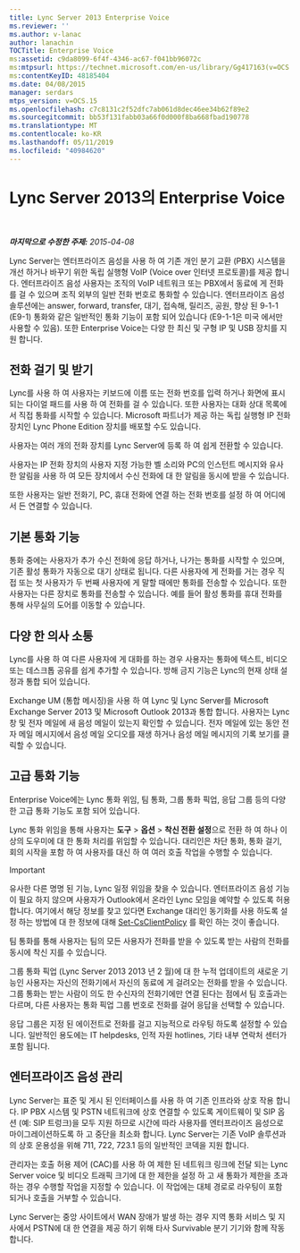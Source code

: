 ```yaml
---
title: Lync Server 2013 Enterprise Voice
ms.reviewer: ''
ms.author: v-lanac
author: lanachin
TOCTitle: Enterprise Voice
ms:assetid: c9da8099-6f4f-4346-ac67-f041bb96072c
ms:mtpsurl: https://technet.microsoft.com/en-us/library/Gg417163(v=OCS.15)
ms:contentKeyID: 48185404
ms.date: 04/08/2015
manager: serdars
mtps_version: v=OCS.15
ms.openlocfilehash: c7c8131c2f52dfc7ab061d8dec46ee34b62f89e2
ms.sourcegitcommit: bb53f131fabb03a66f0d000f8ba668fbad190778
ms.translationtype: MT
ms.contentlocale: ko-KR
ms.lasthandoff: 05/11/2019
ms.locfileid: "40984620"
---
```

<div data-xmlns="http://www.w3.org/1999/xhtml">

<div class="topic" data-xmlns="http://www.w3.org/1999/xhtml" data-msxsl="urn:schemas-microsoft-com:xslt" data-cs="http://msdn.microsoft.com/en-us/">

<div data-asp="http://msdn2.microsoft.com/asp">

# <a name="enterprise-voice-in-lync-server-2013"></a>Lync Server 2013의 Enterprise Voice

</div>

<div id="mainSection">

<div id="mainBody">

<span> </span>

_**마지막으로 수정한 주제:** 2015-04-08_

Lync Server는 엔터프라이즈 음성을 사용 하 여 기존 개인 분기 교환 (PBX) 시스템을 개선 하거나 바꾸기 위한 독립 실행형 VoIP (Voice over 인터넷 프로토콜)를 제공 합니다. 엔터프라이즈 음성 사용자는 조직의 VoIP 네트워크 또는 PBX에서 동료에 게 전화를 걸 수 있으며 조직 외부의 일반 전화 번호로 통화할 수 있습니다. 엔터프라이즈 음성 솔루션에는 answer, forward, transfer, 대기, 접속해, 릴리즈, 공원, 향상 된 9-1-1 (E9-1) 통화와 같은 일반적인 통화 기능이 포함 되어 있습니다 (E9-1-1은 미국 에서만 사용할 수 있음). 또한 Enterprise Voice는 다양 한 최신 및 구형 IP 및 USB 장치를 지원 합니다.

<div>

## <a name="placing-and-receiving-calls"></a>전화 걸기 및 받기

Lync를 사용 하 여 사용자는 키보드에 이름 또는 전화 번호를 입력 하거나 화면에 표시 되는 다이얼 패드를 사용 하 여 전화를 걸 수 있습니다. 또한 사용자는 대화 상대 목록에서 직접 통화를 시작할 수 있습니다. Microsoft 파트너가 제공 하는 독립 실행형 IP 전화 장치인 Lync Phone Edition 장치를 배포할 수도 있습니다.

사용자는 여러 개의 전화 장치를 Lync Server에 등록 하 여 쉽게 전환할 수 있습니다.

사용자는 IP 전화 장치의 사용자 지정 가능한 벨 소리와 PC의 인스턴트 메시지와 유사한 알림을 사용 하 여 모든 장치에서 수신 전화에 대 한 알림을 동시에 받을 수 있습니다.

또한 사용자는 일반 전화기, PC, 휴대 전화에 연결 하는 전화 번호를 설정 하 여 어디에서 든 연결할 수 있습니다.

</div>

<div>

## <a name="basic-call-features"></a>기본 통화 기능

통화 중에는 사용자가 추가 수신 전화에 응답 하거나, 나가는 통화를 시작할 수 있으며, 기존 활성 통화가 자동으로 대기 상태로 됩니다. 다른 사용자에 게 전화를 거는 경우 직접 또는 첫 사용자가 두 번째 사용자에 게 말할 때에만 통화를 전송할 수 있습니다. 또한 사용자는 다른 장치로 통화를 전송할 수 있습니다. 예를 들어 활성 통화를 휴대 전화를 통해 사무실의 도어를 이동할 수 있습니다.

</div>

<div>

## <a name="richer-communications"></a>다양 한 의사 소통

Lync를 사용 하 여 다른 사용자에 게 대화를 하는 경우 사용자는 통화에 텍스트, 비디오 또는 데스크톱 공유를 쉽게 추가할 수 있습니다. 방해 금지 기능은 Lync의 현재 상태 설정과 통합 되어 있습니다.

Exchange UM (통합 메시징)을 사용 하 여 Lync 및 Lync Server를 Microsoft Exchange Server 2013 및 Microsoft Outlook 2013과 통합 합니다. 사용자는 Lync 창 및 전자 메일에 새 음성 메일이 있는지 확인할 수 있습니다. 전자 메일에 있는 동안 전자 메일 메시지에서 음성 메일 오디오를 재생 하거나 음성 메일 메시지의 기록 보기를 클릭할 수 있습니다.

</div>

<div>

## <a name="advanced-calling-features"></a>고급 통화 기능

Enterprise Voice에는 Lync 통화 위임, 팀 통화, 그룹 통화 픽업, 응답 그룹 등의 다양 한 고급 통화 기능도 포함 되어 있습니다.

Lync 통화 위임을 통해 사용자는 **도구** \> **옵션** \> **착신 전환 설정**으로 전환 하 여 하나 이상의 도우미에 대 한 통화 처리를 위임할 수 있습니다. 대리인은 차단 통화, 통화 걸기, 회의 시작을 포함 하 여 사용자를 대신 하 여 여러 호출 작업을 수행할 수 있습니다.

<div>


> [!IMPORTANT]  
> 유사한 다른 명명 된 기능, Lync 일정 위임을 찾을 수 있습니다. 엔터프라이즈 음성 기능이 필요 하지 않으며 사용자가 Outlook에서 온라인 Lync 모임을 예약할 수 있도록 허용 합니다. 여기에서 해당 정보를 찾고 있다면 Exchange 대리인 동기화를 사용 하도록 설정 하는 방법에 대 한 정보에 대해 <A href="https://docs.microsoft.com/powershell/module/skype/Set-CsClientPolicy">Set-CsClientPolicy</A> 를 확인 하는 것이 좋습니다.



</div>

팀 통화를 통해 사용자는 팀의 모든 사용자가 전화를 받을 수 있도록 받는 사람의 전화를 동시에 착신 지를 수 있습니다.

그룹 통화 픽업 (Lync Server 2013 2013 년 2 월)에 대 한 누적 업데이트의 새로운 기능인 사용자는 자신의 전화기에서 자신의 동료에 게 걸려오는 전화를 받을 수 있습니다. 그룹 통화는 받는 사람이 의도 한 수신자의 전화기에만 연결 된다는 점에서 팀 호출과는 다르며, 다른 사용자는 통화 픽업 그룹 번호로 전화를 걸어 응답을 선택할 수 있습니다.

응답 그룹은 지정 된 에이전트로 전화를 걸고 지능적으로 라우팅 하도록 설정할 수 있습니다. 일반적인 용도에는 IT helpdesks, 인적 자원 hotlines, 기타 내부 연락처 센터가 포함 됩니다.

</div>

<div>

## <a name="enterprise-voice-administration"></a>엔터프라이즈 음성 관리

Lync Server는 표준 및 게시 된 인터페이스를 사용 하 여 기존 인프라와 상호 작용 합니다. IP PBX 시스템 및 PSTN 네트워크에 상호 연결할 수 있도록 게이트웨이 및 SIP 옵션 (예: SIP 트렁크)을 모두 지원 하므로 시간에 따라 사용자를 엔터프라이즈 음성으로 마이그레이션하도록 하 고 중단을 최소화 합니다. Lync Server는 기존 VoIP 솔루션과의 상호 운용성을 위해 711, 722, 723.1 등의 일반적인 코덱을 지원 합니다.

관리자는 호출 허용 제어 (CAC)를 사용 하 여 제한 된 네트워크 링크에 전달 되는 Lync Server voice 및 비디오 트래픽 크기에 대 한 제한을 설정 하 고 새 통화가 제한을 초과 하는 경우 수행할 작업을 지정할 수 있습니다. 이 작업에는 대체 경로로 라우팅이 포함 되거나 호출을 거부할 수 있습니다.

Lync Server는 중앙 사이트에서 WAN 장애가 발생 하는 경우 지역 통화 서비스 및 지사에서 PSTN에 대 한 연결을 제공 하기 위해 타사 Survivable 분기 기기와 함께 작동 합니다.

</div>

</div>

<span> </span>

</div>

</div>

</div>


